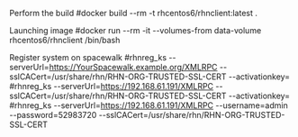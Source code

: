 Perform the build
#docker build --rm -t rhcentos6/rhnclient:latest .


Launching image
#docker run --rm -it --volumes-from data-volume rhcentos6/rhnclient /bin/bash


Register system on spacewalk
#rhnreg_ks --serverUrl=https://YourSpacewalk.example.org/XMLRPC --sslCACert=/usr/share/rhn/RHN-ORG-TRUSTED-SSL-CERT --activationkey=<key-with-rhel-custom-channel> 
#rhnreg_ks --serverUrl=https://192.168.61.191/XMLRPC --sslCACert=/usr/share/rhn/RHN-ORG-TRUSTED-SSL-CERT --activationkey=<key-with-rhel-custom-channel> 
#rhnreg_ks --serverUrl=https://192.168.61.191/XMLRPC --username=admin  --password=52983720 --sslCACert=/usr/share/rhn/RHN-ORG-TRUSTED-SSL-CERT


